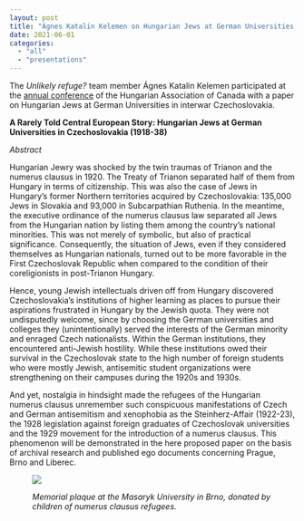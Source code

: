 ```yaml
---
layout: post
title: "Ágnes Katalin Kelemen on Hungarian Jews at German Universities in Interwar Czechoslovakia"
date: 2021-06-01
categories: 
  - "all"
  - "presentations"
---
```


The _Unlikely refuge?_ team member Ágnes Katalin Kelemen participated at the [annual conference](http://hungarianstudies.org/blog/wp-content/uploads/2021/05/HSAC-conference-schedule-2021.pdf) of the Hungarian Association of Canada with a paper on Hungarian Jews at German Universities in interwar Czechoslovakia.

**A Rarely Told Central European Story: Hungarian Jews at German Universities in Czechoslovakia (1918-38)**

_Abstract_

Hungarian Jewry was shocked by the twin traumas of Trianon and the numerus clausus in 1920. The Treaty of Trianon separated half of them from Hungary in terms of citizenship. This was also the case of Jews in Hungary’s former Northern territories acquired by Czechoslovakia: 135,000 Jews in Slovakia and 93,000 in Subcarpathian Ruthenia. In the meantime, the executive ordinance of the numerus clausus law separated all Jews from the Hungarian nation by listing them among the country’s national minorities. This was not merely of symbolic, but also of practical significance. Consequently, the situation of Jews, even if they considered themselves as Hungarian nationals, turned out to be more favorable in the First Czechoslovak Republic when compared to the condition of their coreligionists in post-Trianon Hungary.

Hence, young Jewish intellectuals driven off from Hungary discovered Czechoslovakia’s institutions of higher learning as places to pursue their aspirations frustrated in Hungary by the Jewish quota. They were not undisputedly welcome, since by choosing the German universities and colleges they (unintentionally) served the interests of the German minority and enraged Czech nationalists. Within the German institutions, they encountered anti-Jewish hostility. While these institutions owed their survival in the Czechoslovak state to the high number of foreign students who were mostly Jewish, antisemitic student organizations were strengthening on their campuses during the 1920s and 1930s. 

And yet, nostalgia in hindsight made the refugees of the Hungarian numerus clausus unremember such conspicuous manifestations of Czech and German antisemitism and xenophobia as the Steinherz-Affair (1922-23), the 1928 legislation against foreign graduates of Czechoslovak universities and the 1929 movement for the introduction of a numerus clausus. This phenomenon will be demonstrated in the here proposed paper on the basis of archival research and published ego documents concerning Prague, Brno and Liberec.

<figure>

![](../../../../assets/images/3.-Brno-emlektabla.jpg)

<figcaption>

_Memorial plaque at the Masaryk University in Brno, donated by children of numerus clausus refugees._

</figcaption>

</figure>
